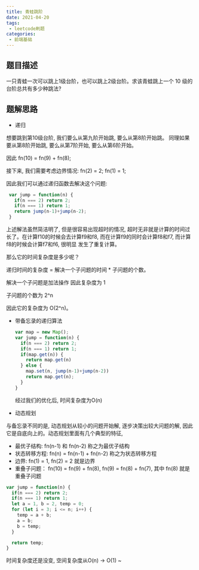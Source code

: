 ```yaml
---
title: 青蛙跳阶
date: 2021-04-20
tags:
 - leetcode刷题
categories:
 - 前端基础
---
```


## 题目描述

  一只青蛙一次可以跳上1级台阶，也可以跳上2级台阶。求该青蛙跳上一个 10 级的台阶总共有多少种跳法?

## 题解思路

  - 递归    

   想要跳到第10级台阶, 我们要么从第九阶开始跳, 要么从第8阶开始跳。
   同理如果要从第8阶开始跳, 要么从第7阶开始, 要么从第6阶开始。

   因此 fn(10) = fn(9) + fn(8);

   接下来, 我们需要考虑边界情况:
   fn(2) = 2;
   fn(1) = 1;

   因此我们可以通过递归函数去解决这个问题: 

   ```js
    var jump = function(n) {
      if(n === 2) return 2;
      if(n === 1) return 1;
      return jump(n-1)+jump(n-2);
    }
   ```

   上述解法虽然简洁明了, 但是很容易出现超时的情况, 超时无非就是计算的时间过长了。在计算f10的时候会去计算f9和f8, 而在计算f9的同时会计算f8和f7, 而计算f8的时候会计算f7和f6, 很明显
   发生了重复计算。

   那么它的时间复杂度是多少呢？

   递归时间的复杂度 =  解决一个子问题的时间 * 子问题的个数。

   解决一个子问题是加法操作 因此复杂度为 1

   子问题的个数为 2^n

   因此它的复杂度为 O(2^n)。

  - 带备忘录的递归算法

    ```js
    var map = new Map();
    var jump = function(n) {
      if(n === 2) return 2;
      if(n === 1) return 1;
      if(map.get(n)) {
        return map.get(n)
      } else {
        map.set(n, jump(n-1)+jump(n-2))
        return map.get(n);
      }
    }
    ```

    经过我们的优化后, 时间复杂度为O(n)

   - 动态规划

  与备忘录不同的是, 动态规划从较小的问题开始解, 逐步决策出较大问题的解, 因此它是自底向上的。动态规划里面有几个典型的特征,

  - 最优子结构: fn(n-1) 和 fn(n-2) 称之为最优子结构
  - 状态转移方程: fn(n) = fn(n-1) + fn(n-2) 称之为状态转移方程
  - 边界: fn(1) = 1, fn(2) = 2 就是边界
  - 重叠子问题： fn(10) = fn(9) + fn(8), fn(9) = fn(8) + fn(7), 其中 fn(8) 就是重叠子问题

  ```js
  var jump = function(n) {
    if(n === 2) return 2;
    if(n === 1) return 1;
    let a = 1, b = 2, temp = 0;
    for (let i = 3; i <= n; i++) {
      temp = a + b;
      a = b;
      b = temp;
    }

    return temp;
  }
  ```

  时间复杂度还是没变, 空间复杂度从O(n) -> O(1) ~ 